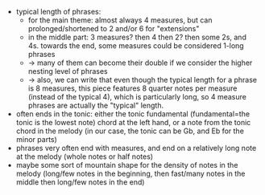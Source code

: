 * typical length of phrases:
    - for the main theme: almost always 4 measures, but can prolonged/shortened to 2 and/or 6 for "extensions"
    - in the middle part: 3 measures? then 4 then 2? then some 2s, and 4s. towards the end, some measures could be considered 1-long phrases
    - -> many of them can become their double if we consider the higher nesting level of phrases
    - -> also, we can write that even though the typical length for a phrase is 8 measures, this piece features 8 quarter notes per measure (instead of the typical 4), which is particularly long, so 4 measure phrases are actually the "typical" length. 
* often ends in the tonic: either the tonic fundamental (fundamental=the tonic is the lowest note) chord at the left hand, or a note from the tonic chord in the melody
    (in our case, the tonic can be Gb, and Eb for the minor parts)
* phrases very often end with measures, and end on a relatively long note at the melody (whole notes or half notes)
* maybe some sort of mountain shape for the density of notes in the melody (long/few notes in the beginning, then fast/many notes in the middle then long/few notes in the end)
